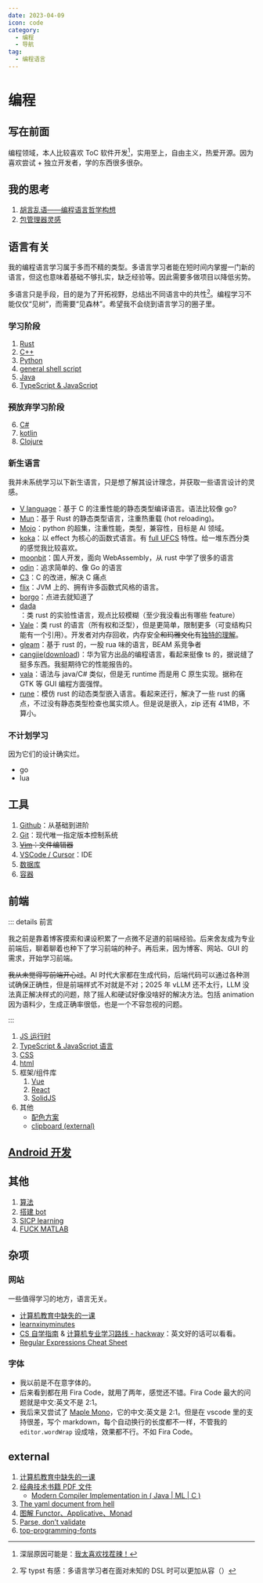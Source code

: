 ```yaml
---
date: 2023-04-09
icon: code
category:
  - 编程
  - 导航
tag:
  - 编程语言
---
```


# 编程

## 写在前面

<!-- ::: details 过激言论，谨慎查看
你国计算机教育就是一坨屎（我是说绝大多数的大学校）。思政课先不说，为什么要学大学物理，大物实验，数字电路？编程语言为什么还在用上古版本？
::: -->

编程领域，本人比较喜欢 ToC 软件开发[^2]，实用至上，自由主义，热爱开源。因为喜欢尝试 + 独立开发者，学的东西很多很杂。

[^2]: 深层原因可能是：[我太喜欢找茬辣！](../gossip/fuckxxx.md)

## 我的思考

1. [胡言乱语——编程语言哲学构想](./philosophy_of_PL.md)
2. [包管理器灵感](./package_manager.md)

## 语言有关

我的编程语言学习属于多而不精的类型。多语言学习者能在短时间内掌握一门新的语言，但这也意味着基础不够扎实，缺乏经验等。因此需要多做项目以降低劣势。

多语言只是手段，目的是为了开拓视野，总结出不同语言中的共性[^1]。编程学习不能仅仅“见树”，而需要“见森林”。希望我不会绕到语言学习的圈子里。

[^1]: 写 typst 有感：多语言学习者在面对未知的 DSL 时可以更加从容（）

### 学习阶段

1. [Rust](./Rust.md)
2. [C++](./Cpp.md)
3. [Python](./python.md)
4. [general shell script](./shell.md)
5. [Java](./java.md)
6. [TypeScript & JavaScript](./tsjs.md)

### ~~预~~放弃学习阶段

6. [C#](./csharp.md)
7. [kotlin](./kotlin.md)
8. [Clojure](./clojure.md)

### 新生语言

我并未系统学习以下新生语言，只是想了解其设计理念，并获取一些语言设计的灵感。

<dtls>

- [V language](https://github.com/vlang/v)：基于 C 的注重性能的静态类型编译语言。语法比较像 go?
- [Mun](https://github.com/mun-lang/mun)：基于 Rust 的静态类型语言，注重热重载 (hot reloading)。
- [Mojo](https://docs.modular.com/mojo/)：python 的超集，注重性能，类型，兼容性，目标是 AI 领域。
- [koka](https://koka-lang.github.io)：以 effect 为核心的函数式语言。有 [full UFCS](https://koka-lang.github.io/koka/doc/book.html#sec-dot) 特性。给一堆东西分类的感觉我比较喜欢。
- [moonbit](https://www.moonbitlang.cn/)：国人开发，面向 WebAssembly，从 rust 中学了很多的语言
- [odin](https://odin-lang.org/docs/overview/)：追求简单的、像 Go 的语言
- [C3](https://c3-lang.org/)：C 的改进，解决 C 痛点
- [flix](https://flix.dev/)：JVM 上的、拥有许多函数式风格的语言。
- [borgo](https://borgo-lang.github.io/)：点进去就知道了
- [dada](https://dada-lang.org/)：类 rust 的实验性语言，观点比较模糊（至少我没看出有哪些 feature）
- [Vale](https://github.com/ValeLang/Vale)：类 rust 的语言（所有权和泛型），但是更简单，限制更多（可变结构只能有一个引用）。开发者对内存回收，内存安全~~和玛雅文化~~有[独特的理解](https://verdagon.dev/home)。
- [gleam](https://gleam.run/)：基于 rust 的，一股 rua 味的语言，BEAM 系竞争者
- [cangjie](https://developer.huawei.com/consumer/cn/cangjie/)([download](https://cangjie-lang.cn/download))：华为官方出品的编程语言，看起来挺像 ts 的，据说缝了挺多东西。我挺期待它的性能报告的。
- [vala](https://docs.vala.dev/about.html)：语法与 java/C# 类似，但是无 runtime 而是用 C 原生实现。据称在 GTK 等 GUI 编程方面强悍。
- [rune](https://github.com/rune-rs/rune)：模仿 rust 的动态类型嵌入语言。看起来还行，解决了一些 rust 的痛点，不过没有静态类型检查也属实烦人。但是说是嵌入，zip 还有 41MB，不算小。

</dtls>

### 不计划学习

<dtls alt="我不会自发学习这些语言">

因为它们的设计确实烂。

- go
- lua

</dtls>

## 工具

1. [Github](./github.md)：从基础到进阶
2. [Git](./Git.md)：现代唯一指定版本控制系统
3. ~~[Vim](./vim.md)：文件编辑器~~
4. [VSCode / Cursor](./vscode.md)：IDE
5. [数据库](./sql.md)
6. [容器](./container.md)

## 前端

::: details 前言

我之前是靠着博客摸索和课设积累了一点微不足道的前端经验。后来舍友成为专业前端后，聊着聊着也种下了学习前端的种子。再后来，因为博客、网站、GUI 的需求，开始学习前端。

~~我从未觉得写前端开心过~~。AI 时代大家都在生成代码，后端代码可以通过各种测试确保正确性，但是前端样式不对就是不对；2025 年 vLLM 还不太行，LLM 没法真正解决样式的问题，除了摇人和硬试好像没啥好的解决方法。包括 animation 因为语料少，生成正确率很低，也是一个不容忽视的问题。

:::

1. [JS 运行时](./nodejs.md)
2. [TypeScript & JavaScript 语言](./tsjs.md)
3. [CSS](./css.md)
4. [html](./html.md)
5. 框架/组件库
   1. [Vue](./vue.md)
   2. [React](./react.md)
   3. [SolidJS](./solidjs.md)
6. 其他
   - [配色方案](../farraginous/recommend_websites.md#资源)
   - [clipboard (external)](https://zhul.in/2025/04/21/how-we-copy-text-to-clipboard-with-js-in-2025/)

## [Android 开发](./android.md)

## 其他

1. [算法](./algorithm.md)
2. [搭建 bot](./bot.md)
3. [SICP learning](https://github.com/lxl66566/sicp-learning)
4. [FUCK MATLAB](./octave.md)

## 杂项

### 网站

一些值得学习的地方，语言无关。

- [计算机教育中缺失的一课](https://missing-semester-cn.github.io/)
- [learnxinyminutes](https://learnxinyminutes.com/)
- [CS 自学指南](https://csdiy.wiki/) & [计算机专业学习路线 - hackway](https://hackway.org/docs/cs/intro)：英文好的话可以看看。
- [Regular Expressions Cheat Sheet](https://cheatography.com/davechild/cheat-sheets/regular-expressions/)

### 字体

- 我以前是不在意字体的。
- 后来看到都在用 Fira Code，就用了两年，感觉还不错。Fira Code 最大的问题就是中文:英文不是 2:1。
- 我后来又尝试了 [Maple Mono](https://font.subf.dev/zh-cn/)，它的中文:英文是 2:1。但是在 vscode 里的支持很差，写个 markdown，每个自动换行的长度都不一样，不管我的 `editor.wordWrap` 设成啥，效果都不行。不如 Fira Code。

## external

1. [计算机教育中缺失的一课](https://missing-semester-cn.github.io/)
2. [经典技术书籍 PDF 文件](https://awesome-programming-books.github.io/)
   - [Modern Compiler Implementation in ( Java | ML | C )](https://www.cs.princeton.edu/~appel/modern/)
3. [The yaml document from hell](https://ruudvanasseldonk.com/2023/01/11/the-yaml-document-from-hell)
4. [图解 Functor、Applicative、Monad](https://sxyz.blog/functors-applicatives-and-monads-in-pictures/)
5. [Parse, don’t validate](https://lexi-lambda.github.io/blog/2019/11/05/parse-don-t-validate/)
6. [top-programming-fonts](https://github.com/hbin/top-programming-fonts/)
